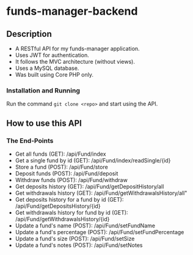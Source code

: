 # funds-manager-backend

## Description

- A RESTful API for my funds-manager application.
- Uses JWT for authentication.
- It follows the MVC architecture (without views). 
- Uses a MySQL database.
- Was built using Core PHP only.

### Installation and Running

Run the command `git clone <repo>`
and start using the API.

## How to use this API
### The End-Points
- Get all funds (GET): /api/Fund/index
- Get a single fund by id (GET): /api/Fund/index/readSingle/{id}
- Store a fund (POST): /api/Fund/store
- Deposit funds (POST): /api/Fund/deposit
- Withdraw funds (POST): /api/Fund/withdraw
- Get deposits history (GET): /api/Fund/getDepositHistory/all
- Get withdrawals history (GET): /api/Fund/getWithdrawalsHistory/all"
- Get deposits history for a fund by id (GET): /api/Fund/getDepositsHistory/{id}
- Get withdrawals history for fund by id (GET): /api/Fund/getWithdrawalsHistory/{id}
- Update a fund's name (POST): /api/Fund/setFundName
- Update a fund's percentage (POST): /api/Fund/setFundPercentage
- Update a fund's size (POST): /api/Fund/setSize
- Update a fund's notes (POST): /api/Fund/setNotes
